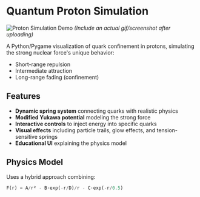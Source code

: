 # Quantum Proton Simulation

![Proton Simulation Demo](demo.gif) *(Include an actual gif/screenshot after uploading)*

A Python/Pygame visualization of quark confinement in protons, simulating the strong nuclear force's unique behavior:
- Short-range repulsion
- Intermediate attraction
- Long-range fading (confinement)

## Features
- **Dynamic spring system** connecting quarks with realistic physics
- **Modified Yukawa potential** modeling the strong force
- **Interactive controls** to inject energy into specific quarks
- **Visual effects** including particle trails, glow effects, and tension-sensitive springs
- **Educational UI** explaining the physics model

## Physics Model
Uses a hybrid approach combining:
```python
F(r) = A/r² - B·exp(-r/D)/r - C·exp(-r/0.5)
